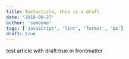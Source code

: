 ```yaml
---
title: Testarticle, this is a draft
date: '2018-09-27'
author: 'someone'
tags: ['JavaScript', 'lint', 'format', 'DX']
draft: true
---
```


test article with draft:true in frontmatter
